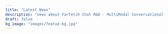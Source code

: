 ```yaml
---
title: "Latest News"
description: "news about Farfetch Chat R&D - MultiModal Conversational Agents For the Online Fashion Marketplace"
draft: false
bg_image: "images/featue-bg.jpg"
---
```

